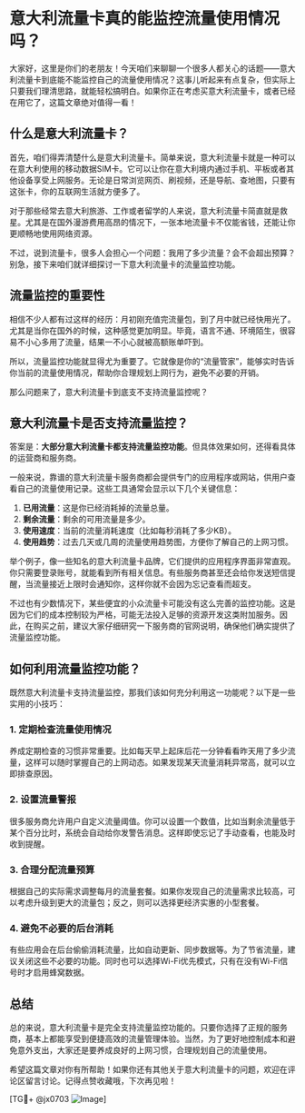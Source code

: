 # 意大利流量卡真的能监控流量使用情况吗？

大家好，这里是你们的老朋友！今天咱们来聊聊一个很多人都关心的话题——意大利流量卡到底能不能监控自己的流量使用情况？这事儿听起来有点复杂，但实际上只要我们理清思路，就能轻松搞明白。如果你正在考虑买意大利流量卡，或者已经在用它了，这篇文章绝对值得一看！

## 什么是意大利流量卡？

首先，咱们得弄清楚什么是意大利流量卡。简单来说，意大利流量卡就是一种可以在意大利使用的移动数据SIM卡。它可以让你在意大利境内通过手机、平板或者其他设备享受上网服务。无论是日常浏览网页、刷视频，还是导航、查地图，只要有这张卡，你的互联网生活就方便多了。

对于那些经常去意大利旅游、工作或者留学的人来说，意大利流量卡简直就是救星。尤其是在国外漫游费用高昂的情况下，一张本地流量卡不仅能省钱，还能让你更顺畅地使用网络资源。

不过，说到流量卡，很多人会担心一个问题：我用了多少流量？会不会超出预算？别急，接下来咱们就详细探讨一下意大利流量卡的流量监控功能。

## 流量监控的重要性

相信不少人都有过这样的经历：月初刚充值完流量包，到了月中就已经快用光了。尤其是当你在国外的时候，这种感觉更加明显。毕竟，语言不通、环境陌生，很容易不小心多用了流量，结果一不小心就被高额账单吓到。

所以，流量监控功能就显得尤为重要了。它就像是你的“流量管家”，能够实时告诉你当前的流量使用情况，帮助你合理规划上网行为，避免不必要的开销。

那么问题来了，意大利流量卡到底支不支持流量监控呢？

## 意大利流量卡是否支持流量监控？

答案是：**大部分意大利流量卡都支持流量监控功能**。但具体效果如何，还得看具体的运营商和服务商。

一般来说，靠谱的意大利流量卡服务商都会提供专门的应用程序或网站，供用户查看自己的流量使用记录。这些工具通常会显示以下几个关键信息：

1. **已用流量**：这是你已经消耗掉的流量总量。
2. **剩余流量**：剩余的可用流量是多少。
3. **使用速度**：当前的流量消耗速度（比如每秒消耗了多少KB）。
4. **使用趋势**：过去几天或几周的流量使用趋势图，方便你了解自己的上网习惯。

举个例子，像一些知名的意大利流量卡品牌，它们提供的应用程序界面非常直观。你只需要登录账号，就能看到所有相关信息。有些服务商甚至还会给你发送短信提醒，当流量接近上限时会通知你，这样你就不会因为忘记查看而超支。

不过也有少数情况下，某些便宜的小众流量卡可能没有这么完善的监控功能。这是因为它们的成本控制较为严格，可能无法投入足够的资源开发这类附加服务。因此，在购买之前，建议大家仔细研究一下服务商的官网说明，确保他们确实提供了流量监控功能。

## 如何利用流量监控功能？

既然意大利流量卡支持流量监控，那我们该如何充分利用这一功能呢？以下是一些实用的小技巧：

### 1. 定期检查流量使用情况

养成定期检查的习惯非常重要。比如每天早上起床后花一分钟看看昨天用了多少流量，这样可以随时掌握自己的上网动态。如果发现某天流量消耗异常高，就可以立即排查原因。

### 2. 设置流量警报

很多服务商允许用户自定义流量阈值。你可以设置一个数值，比如当剩余流量低于某个百分比时，系统会自动给你发警告消息。这样即使忘记了手动查看，也能及时收到提醒。

### 3. 合理分配流量预算

根据自己的实际需求调整每月的流量套餐。如果你发现自己的流量需求比较高，可以考虑升级到更大的流量包；反之，则可以选择更经济实惠的小型套餐。

### 4. 避免不必要的后台消耗

有些应用会在后台偷偷消耗流量，比如自动更新、同步数据等。为了节省流量，建议关闭这些不必要的功能。同时也可以选择Wi-Fi优先模式，只有在没有Wi-Fi信号时才启用蜂窝数据。

## 总结

总的来说，意大利流量卡是完全支持流量监控功能的。只要你选择了正规的服务商，基本上都能享受到便捷高效的流量管理体验。当然，为了更好地控制成本和避免意外支出，大家还是要养成良好的上网习惯，合理规划自己的流量使用。

希望这篇文章对你有所帮助！如果你还有其他关于意大利流量卡的问题，欢迎在评论区留言讨论。记得点赞收藏哦，下次再见啦！

[TG💪+ @jx0703 ![Image](https://github.com/user-attachments/assets/dbca1d08-cadb-493c-b0ec-ad6f7a83f270)]